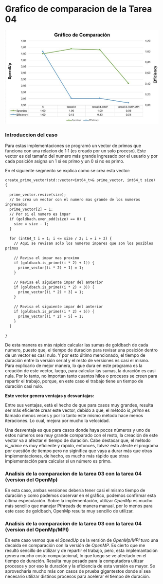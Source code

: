 # Grafico de comparacion de la Tarea 04

![image info](images/Grafico.jpg)

### **Introduccion del caso**

Para estas implementaciones se programó un vector de primos que funciona con una relacion de 1:1 (es creado por un solo proceso). Este vector es del tamaño del numero más grande ingresado por el usuario y por cada posición asigna un 1 si es primo y un 0 si no es primo.

En el siguiente segmento se explica como se crea esta vector:

```
create_prime_vector(std::vector<int64_t>& prime_vector, int64_t size) { 

  prime_vector.resize(size);
  // Se crea un vector con el numero mas grande de los numeros ingresados
  prime_vector[2] = 1;
  // Por si el numero es impar
  if (goldbach.even_odd(size) == 0) {
    size = size - 1;
  }

  for (int64_t i = 1; i <= size / 2; i = i + 3) {
    // Aqui se revisan solo los numeros impares que son los posibles primos

    // Revisa el impar mas proximo
    if (goldbach.is_prime((i * 2) + 1)) {
      prime_vector[(i * 2) + 1] = 1;
    }

    // Revisa el siguiente impar del anterior
    if (goldbach.is_prime((i * 2) + 3)) {
      prime_vector[(i * 2) + 3] = 1;
    }

    // Revisa el siguiente impar del anterior
    if (goldbach.is_prime((i * 2) + 5)) {
      prime_vector[(i * 2) + 5] = 1;
    }
  }

}
```
De esta manera es más rápido calcular las sumas de goldbach de cada numero, puesto que, el tiempo de duracion para revisar una posición dentro de un vector es casi nulo. Y por esto último mencionado, el tiempo de duración entre la versión serial y el resto de versiones es casi el mismo. Para explicarlo de mejor manera, lo que dura en este programa es la creación de este vector, luego, para calcular las sumas, la duración es casi nula. Por lo tanto, no importan tanto cuantos hilos o procesos se creen para repartir el trabajo, porque, en este caso el trabajo tiene un tiempo de duración casi nulo.

**Este vector genera ventajas y desvantajas:**

Entre sus ventajas, está el hecho de que para casos muy grandes, resulta ser más eficiente crear este vector, debido a que, el método *is_prime* es llamado menos veces y por lo tanto este mismo método hace menos iteraciones. Lo cual, mejora por mucho la velocidad.

Una desventaja es que para casos donde haya pocos números y uno de estos números sea muy grande comparado con el resto, la creación de este vector va a afectar el tiempo de duración. Cabe destacar que, el método *is_prime* es muy eficiente y rápido, entonces, talvez esto afecte el programa por cuestión de tiempo pero no siginifica que vaya a durar más que otras implementaciones, de hecho, es mucho más rápido que otras implementación para calcular si un número es primo.

### **Analisis de la comparacion de la tarea 03 con la tarea 04 (version del OpenMp)**

En esta caso, ambas versiones debería tener casi el mismo tiempo de duración y como podemos observar en el gráfico, podemos confirmar esta última especulación.
Sobre la implementación, utilizar *OpenMp* es mucho más sencillo que manejar Pthreads de manera manual, por lo menos para este caso de goldbach, OpenMp resulta muy sencillo de utilizar.

### **Analisis de la comparacion de la tarea 03 con la tarea 04 (version del OpenMp/MPI)**

En este caso vemos que el *SpeedUp* de la versión de *OpenMp/MPI* tuvo una decaída en comparación con la versión de *OpenMP*.
Es cierto que me resultó sencillo de utilizar y de repartir el trabajo, pero, esta implemantación genera mucho costo computacional, lo que luego se ve afectado en el tiempo de duración. Resulta muy pesado para la computadora ultizar procesos y por eso la duración y la eficiencia de esta versión es mayor.
Se aprovecharía mucho más con casos de prueba gigantestos donde sí sea necesario utilizar distinos procesos para acelerar el tiempo de duración.